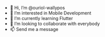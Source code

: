 - 👋 Hi, I’m @ouriol-wallypos
- 👀 I’m interested in Mobile Development
- 🌱 I’m currently learning Flutter
- 💞️ I’m looking to collaborate with everybody
- 📫 Send me a message 

<!---
ouriol-wallypos/ouriol-wallypos is a ✨ special ✨ repository because its `README.md` (this file) appears on your GitHub profile.
You can click the Preview link to take a look at your changes.
--->
